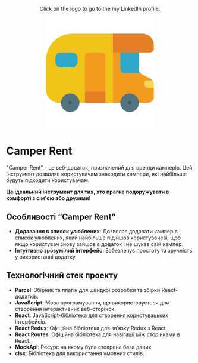 <p align="center">
  Click on the logo to go to the my LinkedIn profile.
</p>
<p align="center">
  <a href="https://www.linkedin.com/in/dmytro-menzak/" target="_blank">
    <img src="./src/images/camper.png" alt="Logo" width="300">
  </a>
</p>

# Camper Rent

"Camper Rent" - це веб-додаток, призначений для оренди камперів. Цей інструмент
дозволяє користувачам знаходити кампери, які найбільше будуть підходити
користувачам.

**Це ідеальний інструмент для тих, хто прагне подоружувати в комфорті з сім'єю
або друзями!**

## Особливості “Camper Rent”

- **Додавання в список улюблених**: Дозволяє додавати кампер в список улюблених,
  який найбільше підійшов користувачеві, щоб якщо користувач знову зайшов в
  додаток і не шукав свій кампер.
- **Інтуїтивно зрозумілий інтерфейс**: Забезпечує простоту та зручність у
  використанні додатку.

## Технологічний стек проекту

- **Parcel**: Збірник та плагін для швидкої розробки та збірки React-додатків.
- **JavaScript**: Мова програмування, що використовується для створення
  інтерактивних веб-сторінок.
- **React**: JavaScript-бібліотека для створення користувацьких інтерфейсів.
- **React Redux**: Офіційна бібліотека для зв’язку Redux з React.
- **React Routes**: Офіційна бібліотека для навігації між сторінками в React.
- **MockApi**: Ресурс на якому була стоврена база даних.
- **clsx**: Бібліотека для використання умовних стилів.
